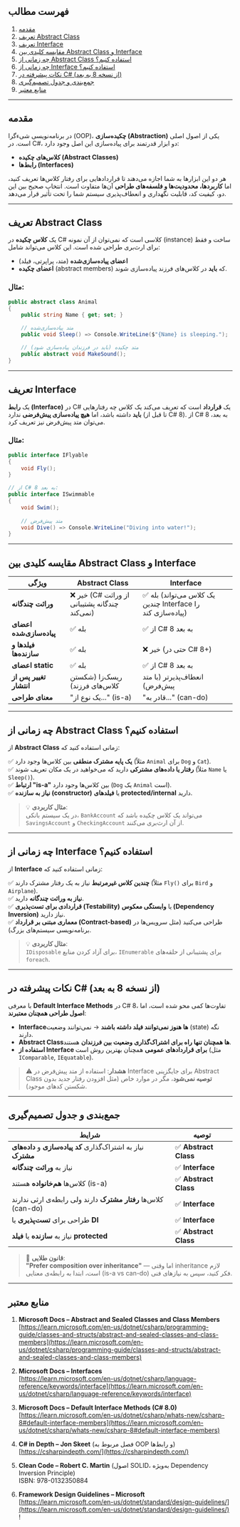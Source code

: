 
## فهرست مطالب

1. [مقدمه](#مقدمه)  
2. [تعریف Abstract Class](#تعریف-abstract-class)  
3. [تعریف Interface](#تعریف-interface)  
4. [مقایسه کلیدی بین Abstract Class و Interface](#مقایسه-کلیدی-بین-abstract-class-و-interface)  
5. [چه زمانی از Abstract Class استفاده کنیم؟](#چه-زمانی-از-abstract-class-استفاده-کنیم)  
6. [چه زمانی از Interface استفاده کنیم؟](#چه-زمانی-از-interface-استفاده-کنیم)  
7. [نکات پیشرفته در C# (از نسخه 8 به بعد)](#نکات-پیشرفته-در-c-از-نسخه-8-به-بعد)  
8. [جمع‌بندی و جدول تصمیم‌گیری](#جمع‌بندی-و-جدول-تصمیم‌گیری)  
9. [منابع معتبر](#منابع-معتبر)

---

## مقدمه

در برنامه‌نویسی شیءگرا (OOP)، **چکیده‌سازی (Abstraction)** یکی از اصول اصلی است. در C#، دو ابزار قدرتمند برای پیاده‌سازی این اصل وجود دارد:  
- **کلاس‌های چکیده (Abstract Classes)**  
- **رابط‌ها (Interfaces)**

هر دو این ابزارها به شما اجازه می‌دهند تا قراردادهایی برای رفتار کلاس‌ها تعریف کنید، اما **کاربردها، محدودیت‌ها و فلسفه‌های طراحی** آن‌ها متفاوت است. انتخاب صحیح بین این دو، کیفیت کد، قابلیت نگهداری و انعطاف‌پذیری سیستم شما را تحت تأثیر قرار می‌دهد.

---

## تعریف Abstract Class

یک **کلاس چکیده** در C# کلاسی است که نمی‌توان از آن نمونه (instance) ساخت و فقط برای ارث‌بری طراحی شده است. این کلاس می‌تواند شامل:

- **اعضای پیاده‌سازی‌شده** (متد، پراپرتی، فیلد)
- **اعضای چکیده** (abstract members) که **باید** در کلاس‌های فرزند پیاده‌سازی شوند.

### مثال:

```csharp
public abstract class Animal
{
    public string Name { get; set; }

    // متد پیاده‌سازی‌شده
    public void Sleep() => Console.WriteLine($"{Name} is sleeping.");

    // متد چکیده (باید در فرزندان پیاده‌سازی شود)
    public abstract void MakeSound();
}
```

---

## تعریف Interface

یک **رابط (Interface)** در C# یک **قرارداد** است که تعریف می‌کند یک کلاس چه رفتارهایی **باید** داشته باشد، اما **هیچ پیاده‌سازی پیش‌فرضی** ندارد (تا قبل از C# 8). از C# 8 به بعد، می‌توان متد پیش‌فرض نیز تعریف کرد.

### مثال:

```csharp
public interface IFlyable
{
    void Fly();
}

// از C# 8 به بعد:
public interface ISwimmable
{
    void Swim();
    
    // متد پیش‌فرض
    void Dive() => Console.WriteLine("Diving into water!");
}
```

---

## مقایسه کلیدی بین Abstract Class و Interface

| ویژگی | Abstract Class | Interface |
|--------|----------------|-----------|
| **وراثت چندگانه** | ❌ خیر (C# از وراثت چندگانه پشتیبانی نمی‌کند) | ✅ بله (یک کلاس می‌تواند چندین Interface را پیاده‌سازی کند) |
| **اعضای پیاده‌سازی‌شده** | ✅ بله | ✅ از C# 8 به بعد |
| **فیلدها و سازنده‌ها** | ✅ بله | ❌ خیر (حتی در C# 8+) |
| **اعضای static** | ✅ بله | ✅ از C# 8 به بعد |
| **تغییر پس از انتشار** | ریسک‌زا (شکستن کلاس‌های فرزند) | انعطاف‌پذیرتر (با متد پیش‌فرض) |
| **معنای طراحی** | "یک نوع از..." (is-a) | "قادر به..." (can-do) |

---

## چه زمانی از Abstract Class استفاده کنیم؟

از **Abstract Class** زمانی استفاده کنید که:

✅ **یک پایه مشترک منطقی** بین کلاس‌ها وجود دارد (مثلاً `Animal` برای `Dog` و `Cat`).  
✅ **رفتار یا داده‌های مشترکی** دارید که می‌خواهید در یک مکان تعریف شوند (مثلاً `Name` یا `Sleep()`).  
✅ **ارتباط "is-a"** بین کلاس‌ها وجود دارد (`Dog` یک `Animal` است).  
✅ **نیاز به سازنده (constructor)** یا **فیلدهای protected/internal** دارید.

> 💡 **مثال کاربردی**:  
> در یک سیستم بانکی، `BankAccount` می‌تواند یک کلاس چکیده باشد که `SavingsAccount` و `CheckingAccount` از آن ارث‌بری می‌کنند.

---

## چه زمانی از Interface استفاده کنیم؟

از **Interface** زمانی استفاده کنید که:

✅ **چندین کلاس غیرمرتبط** نیاز به یک رفتار مشترک دارند (مثلاً `Fly()` برای `Bird` و `Airplane`).  
✅ **نیاز به وراثت چندگانه** دارید.  
✅ **قراردادی برای تست‌پذیری (Testability)** یا **وابستگی معکوس (Dependency Inversion)** نیاز دارید.  
✅ **معماری مبتنی بر قرارداد (Contract-based)** طراحی می‌کنید (مثل سرویس‌ها در برنامه‌نویسی سیستم‌های بزرگ).

> 💡 **مثال کاربردی**:  
> `IDisposable` برای آزاد کردن منابع، `IEnumerable` برای پشتیبانی از حلقه‌های `foreach`.

---

## نکات پیشرفته در C# (از نسخه 8 به بعد)

با معرفی **Default Interface Methods** در C# 8، تفاوت‌ها کمی محو شده است، اما **اصول طراحی همچنان معتبرند**:

- **Interfaceها هنوز نمی‌توانند فیلد داشته باشند** → نمی‌توانند وضعیت (state) نگه دارند.
- **Abstract Classها همچنان تنها راه برای اشتراک‌گذاری وضعیت بین فرزندان** هستند.
- **استفاده از Interface برای قراردادهای عمومی** همچنان بهترین روش است (مثل `IComparable`, `IEquatable`).

> ⚠️ **هشدار**: استفاده از متد پیش‌فرض در Interface برای جایگزینی Abstract Class **توصیه نمی‌شود**، مگر در موارد خاص (مثل افزودن رفتار جدید بدون شکستن کدهای موجود).

---

## جمع‌بندی و جدول تصمیم‌گیری

| شرایط | توصیه |
|--------|--------|
| نیاز به اشتراک‌گذاری **کد پیاده‌سازی** و **داده‌های مشترک** | ✅ **Abstract Class** |
| نیاز به **وراثت چندگانه** | ✅ **Interface** |
| کلاس‌ها **هم‌خانواده** هستند (is-a) | ✅ **Abstract Class** |
| کلاس‌ها **رفتار مشترک** دارند ولی رابطه‌ی ارثی ندارند (can-do) | ✅ **Interface** |
| طراحی برای **تست‌پذیری** یا **DI** | ✅ **Interface** |
| نیاز به **سازنده** یا **فیلد protected** | ✅ **Abstract Class** |

> 📌 **قانون طلایی**:  
> **"Prefer composition over inheritance"** — اما وقتی inheritance لازم است، ابتدا به رابطه‌ی معنایی (is-a vs can-do) فکر کنید، سپس به نیازهای فنی.

---

## منابع معتبر

1. **Microsoft Docs – Abstract and Sealed Classes and Class Members**  
   [https://learn.microsoft.com/en-us/dotnet/csharp/programming-guide/classes-and-structs/abstract-and-sealed-classes-and-class-members](https://learn.microsoft.com/en-us/dotnet/csharp/programming-guide/classes-and-structs/abstract-and-sealed-classes-and-class-members)

2. **Microsoft Docs – Interfaces**  
   [https://learn.microsoft.com/en-us/dotnet/csharp/language-reference/keywords/interface](https://learn.microsoft.com/en-us/dotnet/csharp/language-reference/keywords/interface)

3. **Microsoft Docs – Default Interface Methods (C# 8.0)**  
   [https://learn.microsoft.com/en-us/dotnet/csharp/whats-new/csharp-8#default-interface-members](https://learn.microsoft.com/en-us/dotnet/csharp/whats-new/csharp-8#default-interface-members)

4. **C# in Depth – Jon Skeet** (فصل مربوط به OOP و رابط‌ها)  
   [https://csharpindepth.com/](https://csharpindepth.com/)

5. **Clean Code – Robert C. Martin** (اصول SOLID، به‌ویژه Dependency Inversion Principle)  
   ISBN: 978-0132350884

6. **Framework Design Guidelines – Microsoft**  
   [https://learn.microsoft.com/en-us/dotnet/standard/design-guidelines/](https://learn.microsoft.com/en-us/dotnet/standard/design-guidelines/)
!
